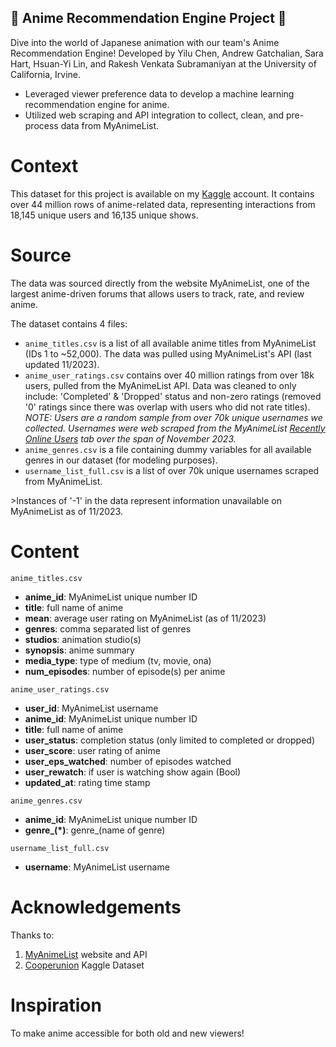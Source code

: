## 🌟 Anime Recommendation Engine Project 🌟
Dive into the world of Japanese animation with our team's Anime Recommendation Engine! Developed by Yilu Chen, Andrew Gatchalian, Sara Hart, Hsuan-Yi Lin, and Rakesh Venkata Subramaniyan at the University of California, Irvine.
- Leveraged viewer preference data to develop a machine learning recommendation engine for anime.
- Utilized web scraping and API integration to collect, clean, and pre-process data from MyAnimeList.

# Context
This dataset for this project is available on my [Kaggle](https://www.kaggle.com/datasets/andrewgatchalian/myanimelist-user-ratings) account. It contains over 44 million rows of anime-related data, representing interactions from 18,145 unique users and 16,135 unique shows.

# Source
The data was sourced directly from the website MyAnimeList, one of the largest anime-driven forums that allows users to track, rate, and review anime.

The dataset contains 4 files:
- `anime_titles.csv` is a list of all available anime titles from MyAnimeList (IDs 1 to ~52,000). The data was pulled using MyAnimeList's API (last updated 11/2023). 
- `anime_user_ratings.csv` contains over 40 million ratings from over 18k users, pulled from the MyAnimeList API. Data was cleaned to only include: 'Completed' & 'Dropped' status and non-zero ratings (removed '0' ratings since there was overlap with users who did not rate titles). *NOTE: Users are a random sample from over 70k unique usernames we collected. Usernames were web scraped from the MyAnimeList [Recently Online Users](https://myanimelist.net/users.php) tab over the span of November 2023.*
- `anime_genres.csv` is a file containing dummy variables for all available genres in our dataset (for modeling purposes).
- `username_list_full.csv` is a list of over 70k unique usernames scraped from MyAnimeList.

&gt;Instances of '-1' in the data represent information unavailable on MyAnimeList as of 11/2023.

# Content
`anime_titles.csv`
- **anime_id**: MyAnimeList unique number ID
- **title**: full name of anime
- **mean**: average user rating on MyAnimeList (as of 11/2023)
- **genres**: comma separated list of genres
- **studios**: animation studio(s)
- **synopsis**: anime summary
- **media_type**: type of medium (tv, movie, ona)
- **num_episodes**: number of episode(s) per anime

`anime_user_ratings.csv`
- **user_id**: MyAnimeList username
- **anime_id**: MyAnimeList unique number ID
- **title**: full name of anime
- **user_status**: completion status (only limited to completed or dropped)
- **user_score**: user rating of anime
- **user_eps_watched**: number of episodes watched
- **user_rewatch**: if user is watching show again (Bool)
- **updated_at**: rating time stamp

`anime_genres.csv`
- **anime_id**: MyAnimeList unique number ID
- **genre_(*)**: genre_(name of genre)

`username_list_full.csv`
- **username**: MyAnimeList username

# Acknowledgements
Thanks to:
1. [MyAnimeList](https://myanimelist.net/) website and API
2. [Cooperunion](https://www.kaggle.com/datasets/CooperUnion/anime-recommendations-database) Kaggle Dataset

# Inspiration
To make anime accessible for both old and new viewers!
